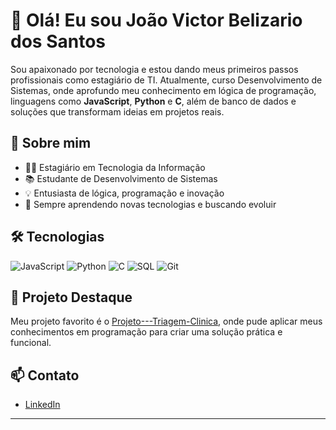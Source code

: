 
# 👋 Olá! Eu sou João Victor Belizario dos Santos

Sou apaixonado por tecnologia e estou dando meus primeiros passos profissionais como estagiário de TI. Atualmente, curso Desenvolvimento de Sistemas, onde aprofundo meu conhecimento em lógica de programação, linguagens como **JavaScript**, **Python** e **C**, além de banco de dados e soluções que transformam ideias em projetos reais.

## 🚀 Sobre mim

- 🧑‍💻 Estagiário em Tecnologia da Informação
- 📚 Estudante de Desenvolvimento de Sistemas
- 💡 Entusiasta de lógica, programação e inovação
- 🌱 Sempre aprendendo novas tecnologias e buscando evoluir

## 🛠️ Tecnologias

![JavaScript](https://img.shields.io/badge/JavaScript-F7DF1E?style=for-the-badge&logo=javascript&logoColor=black)
![Python](https://img.shields.io/badge/Python-3776AB?style=for-the-badge&logo=python&logoColor=white)
![C](https://img.shields.io/badge/C-00599C?style=for-the-badge&logo=c&logoColor=white)
![SQL](https://img.shields.io/badge/SQL-4479A1?style=for-the-badge&logo=postgresql&logoColor=white)
![Git](https://img.shields.io/badge/Git-F05032?style=for-the-badge&logo=git&logoColor=white)

## 🌟 Projeto Destaque

Meu projeto favorito é o [Projeto---Triagem-Clinica](https://github.com/BelizarioJv/Projeto---Triagem-Clinica), onde pude aplicar meus conhecimentos em programação para criar uma solução prática e funcional.

## 📫 Contato

- [LinkedIn](https://www.linkedin.com/in/joãobelizariodev/)

---

<!--
**BelizarioJv/BelizarioJv** is a ✨ _special_ ✨ repository because its `README.md` (this file) appears on your GitHub profile.

Here are some ideas to get you started:

- 🔭 I’m currently working on ...
- 🌱 I’m currently learning ...
- 👯 I’m looking to collaborate on ...
- 🤔 I’m looking for help with ...
- 💬 Ask me about ...
- 📫 How to reach me: ...
- 😄 Pronouns: ...
- ⚡ Fun fact: ...
-->
